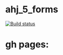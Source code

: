 # ahj_5_forms
[![Build status](https://ci.appveyor.com/api/projects/status/dgpifne4i4ik88xm?svg=true)](https://ci.appveyor.com/project/AplusIv/ahj-5-forms)

# gh pages: 



